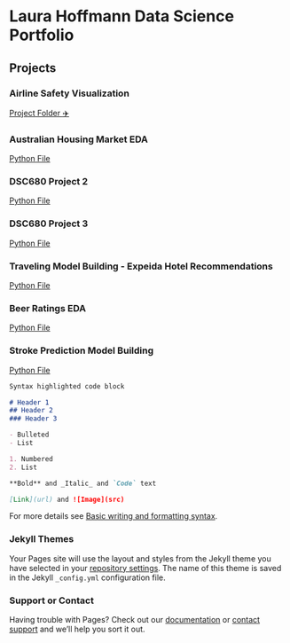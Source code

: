 # Laura Hoffmann Data Science Portfolio

## Projects

### Airline Safety Visualization
[Project Folder :airplane:](https://github.com/LauraHoffmann-DataScience/Data-Science-Portfolio/tree/main/Airline%20Safety%20Visualization)

### Australian Housing Market EDA
[Python File](githublink)

### DSC680 Project 2
[Python File](githublink)

### DSC680 Project 3
[Python File](githublink)

### Traveling Model Building - Expeida Hotel Recommendations
[Python File](githublink)

### Beer Ratings EDA
[Python File](githublink)

### Stroke Prediction Model Building
[Python File](githublink)


```markdown
Syntax highlighted code block

# Header 1
## Header 2
### Header 3

- Bulleted
- List

1. Numbered
2. List

**Bold** and _Italic_ and `Code` text

[Link](url) and ![Image](src)
```

For more details see [Basic writing and formatting syntax](https://docs.github.com/en/github/writing-on-github/getting-started-with-writing-and-formatting-on-github/basic-writing-and-formatting-syntax).

### Jekyll Themes

Your Pages site will use the layout and styles from the Jekyll theme you have selected in your [repository settings](https://github.com/LauraHoffmann-DataScience/Data-Science-Portfolio/settings/pages). The name of this theme is saved in the Jekyll `_config.yml` configuration file.

### Support or Contact

Having trouble with Pages? Check out our [documentation](https://docs.github.com/categories/github-pages-basics/) or [contact support](https://support.github.com/contact) and we’ll help you sort it out.
